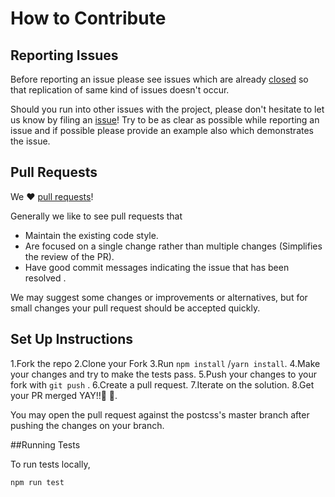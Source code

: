 # How to Contribute

## Reporting Issues

Before reporting an issue please see issues which are already [closed][closed] so that replication of same kind of issues doesn't occur.

Should you run into other issues with the project, please don't hesitate to let us know by filing an [issue][issue]! Try to be as clear as possible while reporting an issue and if possible please provide an example also which demonstrates the issue.

## Pull Requests

We ❤ [pull requests][pull-request]!

Generally we like to see pull requests that
- Maintain the existing code style.
- Are focused on a single change rather than multiple changes (Simplifies the review of the PR).
- Have good commit messages indicating the issue that has been resolved .

We may suggest some changes or improvements or alternatives, but for small changes your pull request should be accepted quickly.

## Set Up Instructions
  1.Fork the repo
  2.Clone your Fork
  3.Run `npm install` /`yarn install`.
  4.Make your changes and try to make the tests pass.
  5.Push your changes to your fork with `git push` .
  6.Create a pull request.
  7.Iterate on the solution.
  8.Get your PR merged YAY!!🎉 🎊.

You may open the pull request against the postcss's master branch after pushing the changes on your branch.

##Running Tests

To run tests locally,
```sh
npm run test
```

[closed]:https://github.com/postcss/postcss/issues?q=is%3Aissue+is%3Aclosed
[pull-request]: https://github.com/postcss/postcss/pulls
[issue]: https://github.com/postcss/postcss/issues
